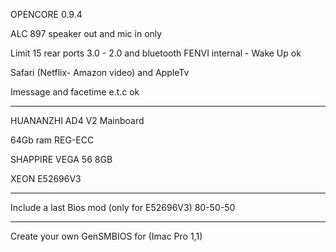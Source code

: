 OPENCORE 0.9.4

ALC 897 speaker out and mic in only

Limit 15 rear ports 3.0 - 2.0 and bluetooth FENVI internal - Wake Up ok

Safari (Netflix- Amazon video) and AppleTv

Imessage and facetime e.t.c ok

------------------------------------------

HUANANZHI AD4 V2 Mainboard

64Gb ram REG-ECC

SHAPPIRE VEGA 56 8GB

XEON E52696V3

------------------------------------------
Include a last Bios mod (only for E52696V3) 80-50-50

------------------------------------------
Create your own GenSMBIOS for (Imac Pro 1,1)
